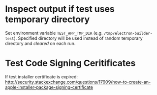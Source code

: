 # Inspect output if test uses temporary directory
Set environment variable `TEST_APP_TMP_DIR` (e.g. `/tmp/electron-builder-test`).
Specified directory will be used instead of random temporary directory and *cleared* on each run.

# Test Code Signing Ceritificates
If test installer certificate is expired: http://security.stackexchange.com/questions/17909/how-to-create-an-apple-installer-package-signing-certificate